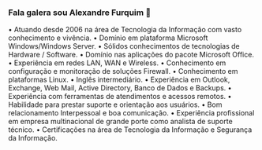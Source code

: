 ### Fala galera sou Alexandre Furquim 👋

• Atuando desde 2006 na área de Tecnologia da Informação com vasto conhecimento e vivência.
• Domínio em plataforma Microsoft Windows/Windows Server.
• Sólidos conhecimentos de tecnologias de Hardware / Software.
• Domínio nas aplicações do pacote Microsoft Office.
• Experiência em redes LAN, WAN e Wireless.
• Conhecimento em configuração e monitoração de soluções Firewall.
• Conhecimento em plataformas Linux.
• Inglês intermediário.
• Experiência em Outlook, Exchange, Web Mail, Active Directory, Banco de Dados e Backups.
• Experiência com ferramentas de atendimentos e acessos remotos.
• Habilidade para prestar suporte e orientação aos usuários.
• Bom relacionamento Interpessoal e boa comunicação.
• Experiência profissional em empresa multinacional de grande porte como analista de suporte técnico.
• Certificações na área de Tecnologia da Informação e Segurança da Informação.


<!--
**alexandrefurquiminfo/alexandrefurquiminfo** is a ✨ _special_ ✨ repository because its `README.md` (this file) appears on your GitHub profile.

Here are some ideas to get you started:

- 🔭 I’m currently working on ...
- 🌱 I’m currently learning ...
- 👯 I’m looking to collaborate on ...
- 🤔 I’m looking for help with ...
- 💬 Ask me about ...
- 📫 How to reach me: ...
- 😄 Pronouns: ...
- ⚡ Fun fact: ...
-->
